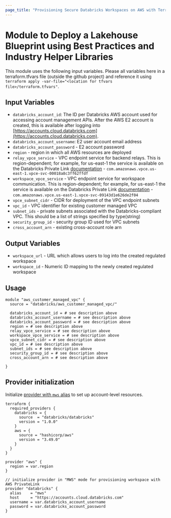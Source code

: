 ```yaml
---
page_title: "Provisioning Secure Databricks Workspaces on AWS with Terraform"
---
```


# Module to Deploy a Lakehouse Blueprint using Best Practices and Industry Helper Libraries

This module uses the following input variables. Please all variables here in a terraform.tfvars file (outside the github project) and reference it using `terraform apply -var-file="<location for tfvars file>/terraform.tfvars"`.

## Input Variables

- `databricks_account_id`: The ID per Databricks AWS account used for accessing account management APIs. After the AWS E2 account is created, this is available after logging into [https://accounts.cloud.databricks.com](https://accounts.cloud.databricks.com).
- `databricks_account_username`: E2 user account email address
- `databricks_account_password` - E2 account password
- `region` - region in which all AWS resources are deployed
- `relay_vpce_service` - VPC endpoint service for backend relays. This is region-dependent; for example, for us-east-1 the service is available on the Databricks Private Link [documentation](https://docs.databricks.com/administration-guide/cloud-configurations/aws/privatelink.html#create-the-aws-vpc-endpoints-for-your-aws-region) - `com.amazonaws.vpce.us-east-1.vpce-svc-00018a8c3ff62ffdf`
- `workspace_vpce_service` - VPC endpoint service for workspace communication. This is region-dependent; for example, for us-east-1 the service is available on the Databricks Private Link [documentation](https://docs.databricks.com/administration-guide/cloud-configurations/aws/privatelink.html#create-the-aws-vpc-endpoints-for-your-aws-region) - `com.amazonaws.vpce.us-east-1.vpce-svc-09143d1e626de2f04`
- `vpce_subnet_cidr` - CIDR for deployment of the VPC endpoint subnets
- `vpc_id` - VPC identifier for existing customer managed VPC
- `subnet_ids` - private subnets associated with the Databricks-compliant VPC. This should be a list of strings specified by type(string)
- `security_group_id` - security group ID used for VPC subnets
- `cross_account_arn` - existing cross-account role arn

## Output Variables

- `workspace_url` - URL which allows users to log into the created regulated workspace
- `workspace_id` - Numeric ID mapping to the newly created regulated workspace

## Usage

```hcl
module "aws_customer_managed_vpc" {
  source = "databricks/aws_customer_managed_vpc/"
  
  databricks_account_id = # see description above
  databricks_account_username = # see description above
  databricks_account_password = # see description above
  region = # see description above
  relay_vpce_service = # see description above
  workspace_vpce_service = # see description above
  vpce_subnet_cidr = # see description above
  vpc_id = # see description above
  subnet_ids = # see description above
  security_group_id = # see description above
  cross_account_arn = # see description above
  
}
```

## Provider initialization

Initialize [provider with `mws` alias](https://www.terraform.io/language/providers/configuration#alias-multiple-provider-configurations) to set up account-level resources.

```hcl
terraform {
  required_providers {
    databricks = {
      source  = "databricks/databricks"
      version = "1.0.0"
    }
    aws = {
      source = "hashicorp/aws"
      version = "3.49.0"
    }
  }
}

provider "aws" {
  region = var.region
}

// initialize provider in "MWS" mode for provisioning workspace with AWS PrivateLink
provider "databricks" {
  alias    = "mws"
  host     = "https://accounts.cloud.databricks.com"
  username = var.databricks_account_username
  password = var.databricks_account_password
}


```
